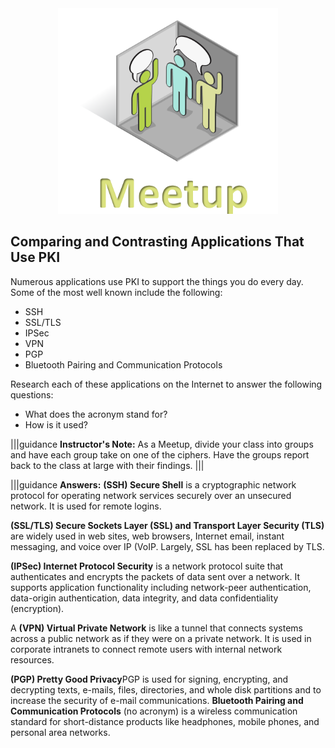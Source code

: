 <figure class="snippetimg" style="margin: 0 auto;width:70%">
  <img src=".guides/img/MeetIntro.PNG">
  </figure>
  
  
## Comparing and Contrasting Applications That Use PKI

Numerous applications use PKI  to support the things you do every day.  Some of the most well known include the following:

- SSH
- SSL/TLS
- IPSec
- VPN
- PGP
- Bluetooth Pairing and Communication Protocols

Research each of these applications on the Internet to answer the following questions:

- What does the acronym stand for?
- How is it used?

|||guidance
**Instructor's Note:** As a Meetup, divide your class into groups and have each group take on one of the ciphers. Have the groups report back to the class at large with their findings.
|||


|||guidance
**Answers:** 
**(SSH) Secure Shell** is a cryptographic network protocol for operating network services securely over an unsecured network. It is used for remote logins.

**(SSL/TLS) Secure Sockets Layer (SSL) and Transport Layer Security (TLS)** are widely used in web sites,  web browsers, Internet email, instant messaging, and voice over IP (VoIP.  Largely, SSL has been replaced by TLS.

**(IPSec) Internet Protocol Security**  is a network protocol suite that authenticates and encrypts the packets of data sent over a network.  It supports application functionality including network-peer authentication, data-origin authentication, data integrity, and data confidentiality (encryption).

A **(VPN) Virtual Private Network**  is like a tunnel that connects systems across a public network as if they were on a private network. It is used in corporate intranets to connect remote users with internal network resources.

**(PGP) Pretty Good Privacy**PGP is used for signing, encrypting, and decrypting texts, e-mails, files, directories, and whole disk partitions and to increase the security of e-mail communications.
**Bluetooth Pairing and Communication Protocols** (no acronym) is a wireless communication standard for short-distance products like headphones, mobile phones, and personal area networks. 

